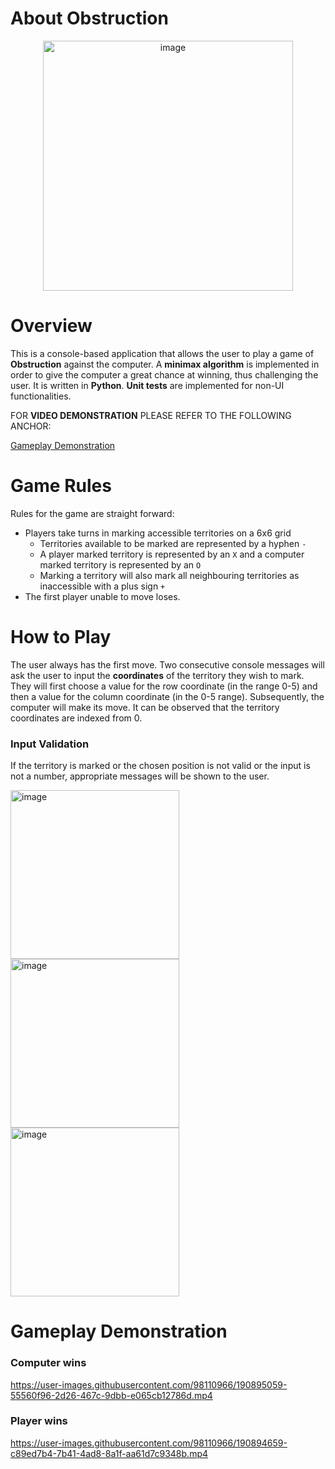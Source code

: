 # About Obstruction

<p align="center">
<img width="400" alt="image" src="https://user-images.githubusercontent.com/98110966/190891012-0314b726-2028-498f-a1cb-663aa23b0f8e.png">
</p>

# Overview

This is a console-based application that allows the user to play a game of **Obstruction** against the computer. A **minimax algorithm** is implemented in order to give the computer a great chance at winning, thus challenging the user. It is written in **Python**. **Unit tests** are implemented for non-UI functionalities.

FOR **VIDEO DEMONSTRATION** PLEASE REFER TO THE FOLLOWING ANCHOR:

[Gameplay Demonstration](#gameplay-demonstration)

# Game Rules

Rules for the game are straight forward: 
* Players take turns in marking accessible territories on a 6x6 grid 
  - Territories available to be marked are represented by a hyphen `-`
  - A player marked territory is represented by an `X` and a computer marked territory is represented by an `O`
  - Marking a territory will also mark all neighbouring territories as inaccessible with a plus sign `+`
* The first player unable to move loses.

# How to Play

The user always has the first move. Two consecutive console messages will ask the user to input the **coordinates** of the territory they wish to mark. They will first choose a value for the row coordinate (in the range 0-5) and then a value for the column coordinate (in the 0-5 range). Subsequently, the computer will make its move. It can be observed that the territory coordinates are indexed from 0.

### Input Validation

If the territory is marked or the chosen position is not valid or the input is not a number, appropriate messages will be shown to the user.

<img width="270" alt="image" src="https://user-images.githubusercontent.com/98110966/190892636-0d73ec7c-2dea-46ec-ae6d-4fd3f6ac6111.png">
<img width="270" alt="image" src="https://user-images.githubusercontent.com/98110966/190892693-44ac0058-689e-4674-89dc-0589eeab0463.png">
<img width="270" alt="image" src="https://user-images.githubusercontent.com/98110966/190892736-88c447cd-06e4-4ac6-8852-e627d9aa1498.png">


# Gameplay Demonstration

### Computer wins

https://user-images.githubusercontent.com/98110966/190895059-55560f96-2d26-467c-9dbb-e065cb12786d.mp4

### Player wins

https://user-images.githubusercontent.com/98110966/190894659-c89ed7b4-7b41-4ad8-8a1f-aa61d7c9348b.mp4
